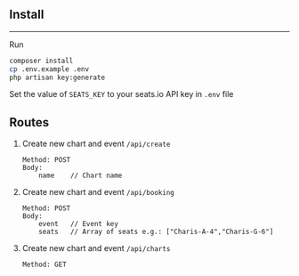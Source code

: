 ## Install
--------
Run
```bash 
composer install
cp .env.example .env
php artisan key:generate
```
Set the value of `SEATS_KEY` to your seats.io API key in `.env` file


## Routes
1. Create new chart and event `/api/create`
    ```
    Method: POST
    Body:
        name    // Chart name
    ```

2. Create new chart and event `/api/booking`
    ```
    Method: POST
    Body:
        event   // Event key
        seats   // Array of seats e.g.: ["Charis-A-4","Charis-G-6"]
    ```

3. Create new chart and event `/api/charts`
    ```
    Method: GET
    ```

